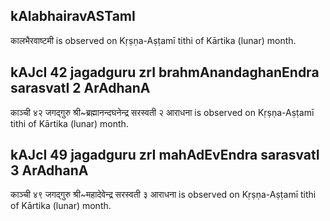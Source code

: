 ## kAlabhairavASTamI

कालभैरवाष्टमी is observed on Kṛṣṇa-Aṣṭamī tithi of Kārtika (lunar) month.



## kAJcI 42 jagadguru zrI brahmAnandaghanEndra sarasvatI 2 ArAdhanA

काञ्ची ४२ जगद्गुरु श्री~ब्रह्मानन्दघनेन्द्र सरस्वती २ आराधना is observed on Kṛṣṇa-Aṣṭamī tithi of Kārtika (lunar) month.



## kAJcI 49 jagadguru zrI mahAdEvEndra sarasvatI 3 ArAdhanA

काञ्ची ४९ जगद्गुरु श्री~महादेवेन्द्र सरस्वती ३ आराधना is observed on Kṛṣṇa-Aṣṭamī tithi of Kārtika (lunar) month.



